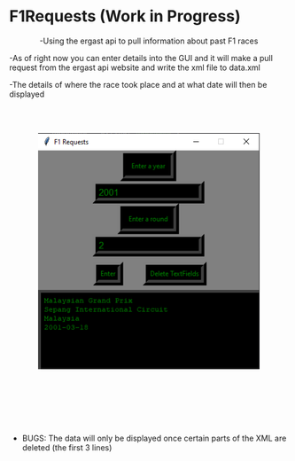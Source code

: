 # F1Requests (Work in Progress)

<p align="center">
-Using the ergast api to pull information about past F1 races

-As of right now you can enter details into the GUI and it will make a pull request from the ergast api website and write the xml file to data.xml
  
-The details of where the race took place and at what date will then be displayed
  


  
  
<br>
<br>
</p>

<p align="center">
  <img width="400" height="426" src="f1Req.png">
</p>


<br><br><br><br><br>
- BUGS: The data will only be displayed once certain parts of the XML are deleted (the first 3 lines) 
